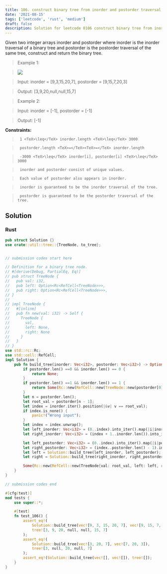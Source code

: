 ```yaml
---
title: 106. construct binary tree from inorder and postorder traversal
date: '2021-08-15'
tags: ['leetcode', 'rust', 'medium']
draft: false
description: Solution for leetcode 0106 construct binary tree from inorder and postorder traversal
---
```


 

  Given two integer arrays inorder and postorder where inorder is the inorder traversal of a binary tree and postorder is the postorder traversal of the same tree, construct and return the binary tree.

   

 >   Example 1:

 >   ![](https://assets.leetcode.com/uploads/2021/02/19/tree.jpg)

 >   Input: inorder <TeX>=</TeX> [9,3,15,20,7], postorder <TeX>=</TeX> [9,15,7,20,3]

 >   Output: [3,9,20,null,null,15,7]

  

 >   Example 2:

  

 >   Input: inorder <TeX>=</TeX> [-1], postorder <TeX>=</TeX> [-1]

 >   Output: [-1]

  

   

  **Constraints:**

  

 >   	1 <TeX>\leq</TeX> inorder.length <TeX>\leq</TeX> 3000

 >   	postorder.length <TeX>=</TeX><TeX>=</TeX> inorder.length

 >   	-3000 <TeX>\leq</TeX> inorder[i], postorder[i] <TeX>\leq</TeX> 3000

 >   	inorder and postorder consist of unique values.

 >   	Each value of postorder also appears in inorder.

 >   	inorder is guaranteed to be the inorder traversal of the tree.

 >   	postorder is guaranteed to be the postorder traversal of the tree.


## Solution
### Rust
```rust
pub struct Solution {}
use crate::util::tree::{TreeNode, to_tree};


// submission codes start here

// Definition for a binary tree node.
// #[derive(Debug, PartialEq, Eq)]
// pub struct TreeNode {
//   pub val: i32,
//   pub left: Option<Rc<RefCell<TreeNode>>>,
//   pub right: Option<Rc<RefCell<TreeNode>>>,
// }
// 
// impl TreeNode {
//   #[inline]
//   pub fn new(val: i32) -> Self {
//     TreeNode {
//       val,
//       left: None,
//       right: None
//     }
//   }
// }
use std::rc::Rc;
use std::cell::RefCell;
impl Solution {
    pub fn build_tree(inorder: Vec<i32>, postorder: Vec<i32>) -> Option<Rc<RefCell<TreeNode>>> {
        if postorder.len() ==0 && inorder.len() == 0 {
            return None;
        }
        if postorder.len() ==1 && inorder.len() == 1 {
            return Some(Rc::new(RefCell::new(TreeNode::new(postorder[0]))));
        }
        let n = postorder.len();
        let root_val = postorder[n - 1];
        let index = inorder.iter().position(|&v| v == root_val);
        if index.is_none() {
            panic!("Wrong input");
        }
        let index = index.unwrap();
        let left_inorder: Vec<i32> = (0..index).into_iter().map(|i|inorder[i]).collect();
        let right_inorder: Vec<i32> = (index + 1..inorder.len()).into_iter().map(|i|inorder[i]).collect();

        let left_postorder: Vec<i32> = (0..index).into_iter().map(|i|postorder[i]).collect();
        let right_postorder: Vec<i32> = (index..postorder.len() - 1).into_iter().map(|i|postorder[i]).collect();        
        let left = Solution::build_tree(left_inorder, left_postorder);
        let right = Solution::build_tree(right_inorder, right_postorder);

        Some(Rc::new(RefCell::new(TreeNode{val: root_val, left: left, right: right})))
    }
}

// submission codes end

#[cfg(test)]
mod tests {
    use super::*;

    #[test]
    fn test_106() {
        assert_eq!(
            Solution::build_tree(vec![9, 3, 15, 20, 7], vec![9, 15, 7, 20, 3]),
            tree![3, 9, 20, null, null, 15, 7]
        );
        assert_eq!(
            Solution::build_tree(vec![3, 20, 7], vec![7, 20, 3]),
            tree![3, null, 20, null, 7]
        );
        assert_eq!(Solution::build_tree(vec![], vec![]), tree![]);
    }
}

```
